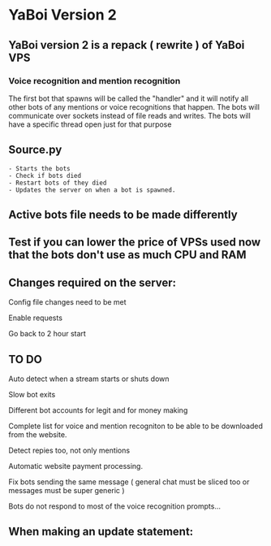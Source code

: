 # YaBoi Version 2

## YaBoi version 2 is a repack ( rewrite ) of YaBoi VPS

### Voice recognition and mention recognition

The first bot that spawns will be called the "handler" and it will notify all other bots of any mentions or voice recognitions that happen.
The bots will communicate over sockets instead of file reads and writes.
The bots will have a specific thread open just for that purpose

## Source.py

    - Starts the bots
    - Check if bots died
    - Restart bots of they died
    - Updates the server on when a bot is spawned.

## Active bots file needs to be made differently

## Test if you can lower the price of VPSs used now that the bots don't use as much CPU and RAM




## Changes required on the server:

Config file changes need to be met

Enable requests

Go back to 2 hour start


## TO DO

Auto detect when a stream starts or shuts down

Slow bot exits

Different bot accounts for legit and for money making

Complete list for voice and mention recogniton to be able to be downloaded 
from the website.

Detect repies too, not only mentions

Automatic website payment processing.

Fix bots sending the same message ( general chat must be sliced too or messages must be super generic )

Bots do not respond to most of the voice recognition prompts...

## When making an update statement:
